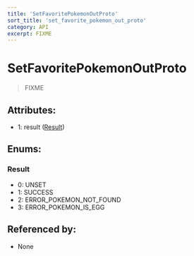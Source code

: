 ```yaml
---
title: 'SetFavoritePokemonOutProto'
sort_title: 'set_favorite_pokemon_out_proto'
category: API
excerpt: FIXME
---
```


# SetFavoritePokemonOutProto

> FIXME

## Attributes:

- 1: result ([Result](#result))

## Enums:

### Result
- 0: UNSET
- 1: SUCCESS
- 2: ERROR_POKEMON_NOT_FOUND
- 3: ERROR_POKEMON_IS_EGG

## Referenced by:

- None

